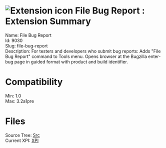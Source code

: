 # ![Extension icon](https://addons.thunderbird.net/static/img/addon-icons/default-64.png) File Bug Report : Extension Summary

Name: File Bug Report  
Id: 9030  
Slug: file-bug-report  
Description: For testers and developers who submit bug reports:   Adds "File Bug Report" command to Tools menu.  Opens browser at the Bugzilla enter-bug page in guided format with product and build identifier.
    
  

# Compatibility
Min: 1.0  
Max: 3.2a1pre  

# Files

Source Tree: [Src](C:/Dev/Thunderbird/ThunderKdB/xall/xOther/9030-file-bug-report/src)  
Current XPI: [XPI](C:/Dev/Thunderbird/ThunderKdB/xall/xOther/9030-file-bug-report/xpi)  



